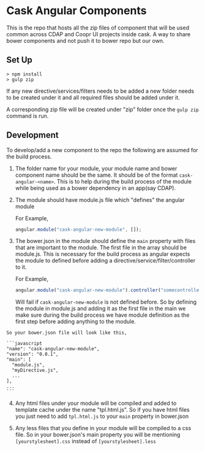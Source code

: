 # Cask Angular Components

  This is the repo that hosts all the zip files of component that will be used common
  across CDAP and Coopr UI projects inside cask. A way to share bower components
  and not push it to bower repo but our own.

## Set Up

    > npm install
    > gulp zip

  If any new directive/services/filters needs to be added a new folder needs to
  be created under it and all required files should be added under it.

  A corresponding zip file will be created under "zip" folder once
  the ```gulp zip``` command is run.

## Development

  To develop/add a new component to the repo the following are assumed for the build
  process.

  1. The folder name for your module, your module name and bower component name should
     be the same. It should be of the format ```cask-angular-<name>```. This is to help
     during the build process of the module while being used as a bower dependency in an app(say CDAP).

  2. The module should have module.js file which "defines" the angular module

     For Example,
     ```javascript
     angular.module("cask-angular-new-module", []);
     ```

  3. The bower.json in the module should define the ```main``` property with files that are
     important to the module. The first file in the array should be module.js.
     This is necessary for the build process as angular expects the module to defined
     before adding a directive/service/filter/controller to it.

     For Example,
     ```javascript
     angular.module("cask-angular-new-module").controller("somecontroller", function() {...})
     ```
     Will fail if ```cask-angular-new-module``` is not defined before. So by defining the module in module.js
     and adding it as the first file in the main we make sure during the build
     process we have module definition as the first step before adding anything
     to the module.

    So your bower.json file will look like this,

    ```javascript
    "name": "cask-angular-new-module",
    "version": "0.0.1",
    "main": [
      "module.js",
      "myDirective.js",
      ...
    ],
    ...
    ```

  4. Any html files under your module will be compiled and added to template cache
     under the name "tpl.html.js". So if you have html files you just need to add
     ```tpl.html.js``` to your ```main``` property in bower.json

  5. Any less files that you define in your module will be compiled to a css file.
     So in your bower.json's main property you will be mentioning ```[yourstylesheet].css```
     instead of ```[yourstylesheet].less```
